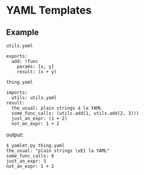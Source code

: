 # YAML Templates

## Example

`utils.yaml`
```
exports:
  add: !func
    params: [x, y]
    result: (x + y)
```

`thing.yaml`
```
imports:
  utils: utils.yaml
result:
  the_usual: plain strings á la YAML
  some_func_calls: (utils.add(1, utils.add(2, 3)))
  just_an_expr: (1 + 2)
  not_an_expr: 1 + 2
```

output:
```
$ yamlet.py thing.yaml
the_usual: "plain strings \xE1 la YAML"
some_func_calls: 6
just_an_expr: 3
not_an_expr: 1 + 2
```
